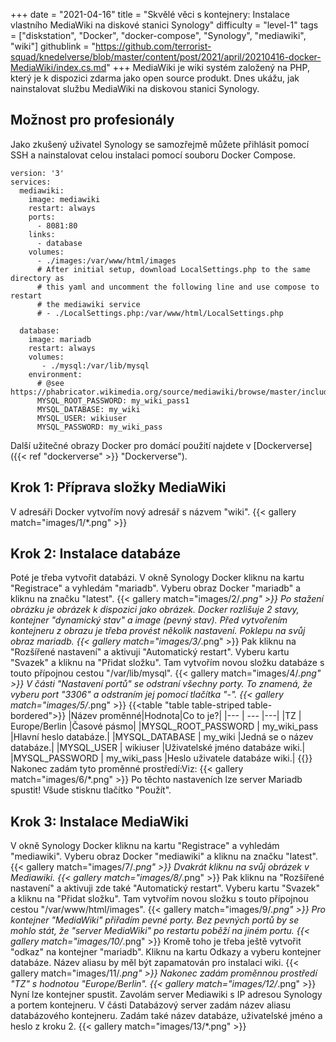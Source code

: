 +++
date = "2021-04-16"
title = "Skvělé věci s kontejnery: Instalace vlastního MediaWiki na diskové stanici Synology"
difficulty = "level-1"
tags = ["diskstation", "Docker", "docker-compose", "Synology", "mediawiki", "wiki"]
githublink = "https://github.com/terrorist-squad/knedelverse/blob/master/content/post/2021/april/20210416-docker-MediaWiki/index.cs.md"
+++
MediaWiki je wiki systém založený na PHP, který je k dispozici zdarma jako open source produkt. Dnes ukážu, jak nainstalovat službu MediaWiki na diskovou stanici Synology.
## Možnost pro profesionály
Jako zkušený uživatel Synology se samozřejmě můžete přihlásit pomocí SSH a nainstalovat celou instalaci pomocí souboru Docker Compose.
```
version: '3'
services:
  mediawiki:
    image: mediawiki
    restart: always
    ports:
      - 8081:80
    links:
      - database
    volumes:
      - ./images:/var/www/html/images
      # After initial setup, download LocalSettings.php to the same directory as
      # this yaml and uncomment the following line and use compose to restart
      # the mediawiki service
      # - ./LocalSettings.php:/var/www/html/LocalSettings.php

  database:
    image: mariadb
    restart: always
    volumes:
       - ./mysql:/var/lib/mysql
    environment:
      # @see https://phabricator.wikimedia.org/source/mediawiki/browse/master/includes/DefaultSettings.php
      MYSQL_ROOT_PASSWORD: my_wiki_pass1
      MYSQL_DATABASE: my_wiki
      MYSQL_USER: wikiuser
      MYSQL_PASSWORD: my_wiki_pass

```
Další užitečné obrazy Docker pro domácí použití najdete v [Dockerverse]({{< ref "dockerverse" >}} "Dockerverse").
## Krok 1: Příprava složky MediaWiki
V adresáři Docker vytvořím nový adresář s názvem "wiki".
{{< gallery match="images/1/*.png" >}}

## Krok 2: Instalace databáze
Poté je třeba vytvořit databázi. V okně Synology Docker kliknu na kartu "Registrace" a vyhledám "mariadb". Vyberu obraz Docker "mariadb" a kliknu na značku "latest".
{{< gallery match="images/2/*.png" >}}
Po stažení obrázku je obrázek k dispozici jako obrázek. Docker rozlišuje 2 stavy, kontejner "dynamický stav" a image (pevný stav). Před vytvořením kontejneru z obrazu je třeba provést několik nastavení. Poklepu na svůj obraz mariadb.
{{< gallery match="images/3/*.png" >}}
Pak kliknu na "Rozšířené nastavení" a aktivuji "Automatický restart". Vyberu kartu "Svazek" a kliknu na "Přidat složku". Tam vytvořím novou složku databáze s touto přípojnou cestou "/var/lib/mysql".
{{< gallery match="images/4/*.png" >}}
V části "Nastavení portů" se odstraní všechny porty. To znamená, že vyberu port "3306" a odstraním jej pomocí tlačítka "-".
{{< gallery match="images/5/*.png" >}}
{{<table "table table-striped table-bordered">}}
|Název proměnné|Hodnota|Co to je?|
|--- | --- |---|
|TZ	| Europe/Berlin	|Časové pásmo|
|MYSQL_ROOT_PASSWORD	| my_wiki_pass	|Hlavní heslo databáze.|
|MYSQL_DATABASE |	my_wiki	|Jedná se o název databáze.|
|MYSQL_USER	| wikiuser |Uživatelské jméno databáze wiki.|
|MYSQL_PASSWORD	| my_wiki_pass |Heslo uživatele databáze wiki.|
{{</table>}}
Nakonec zadám tyto proměnné prostředí:Viz:
{{< gallery match="images/6/*.png" >}}
Po těchto nastaveních lze server Mariadb spustit! Všude stisknu tlačítko "Použít".
## Krok 3: Instalace MediaWiki
V okně Synology Docker kliknu na kartu "Registrace" a vyhledám "mediawiki". Vyberu obraz Docker "mediawiki" a kliknu na značku "latest".
{{< gallery match="images/7/*.png" >}}
Dvakrát kliknu na svůj obrázek v Mediawiki.
{{< gallery match="images/8/*.png" >}}
Pak kliknu na "Rozšířené nastavení" a aktivuji zde také "Automatický restart". Vyberu kartu "Svazek" a kliknu na "Přidat složku". Tam vytvořím novou složku s touto přípojnou cestou "/var/www/html/images".
{{< gallery match="images/9/*.png" >}}
Pro kontejner "MediaWiki" přiřadím pevné porty. Bez pevných portů by se mohlo stát, že "server MediaWiki" po restartu poběží na jiném portu.
{{< gallery match="images/10/*.png" >}}
Kromě toho je třeba ještě vytvořit "odkaz" na kontejner "mariadb". Kliknu na kartu Odkazy a vyberu kontejner databáze. Název aliasu by měl být zapamatován pro instalaci wiki.
{{< gallery match="images/11/*.png" >}}
Nakonec zadám proměnnou prostředí "TZ" s hodnotou "Europe/Berlin".
{{< gallery match="images/12/*.png" >}}
Nyní lze kontejner spustit. Zavolám server Mediawiki s IP adresou Synology a portem kontejneru. V části Databázový server zadám název aliasu databázového kontejneru. Zadám také název databáze, uživatelské jméno a heslo z kroku 2.
{{< gallery match="images/13/*.png" >}}